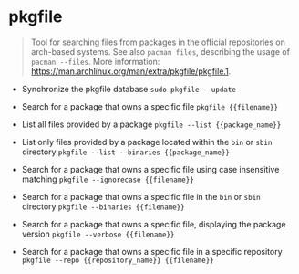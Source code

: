 # pkgfile
> Tool for searching files from packages in the official repositories on arch-based systems.
> See also `pacman files`, describing the usage of `pacman --files`.
> More information: <https://man.archlinux.org/man/extra/pkgfile/pkgfile.1>.

- Synchronize the pkgfile database
`sudo pkgfile --update`

- Search for a package that owns a specific file
`pkgfile {{filename}}`

- List all files provided by a package
`pkgfile --list {{package_name}}`

- List only files provided by a package located within the `bin` or `sbin` directory
`pkgfile --list --binaries {{package_name}}`

- Search for a package that owns a specific file using case insensitive matching
`pkgfile --ignorecase {{filename}}`

- Search for a package that owns a specific file in the `bin` or `sbin` directory
`pkgfile --binaries {{filename}}`

- Search for a package that owns a specific file, displaying the package version
`pkgfile --verbose {{filename}}`

- Search for a package that owns a specific file in a specific repository
`pkgfile --repo {{repository_name}} {{filename}}`
